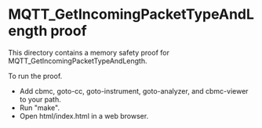 MQTT_GetIncomingPacketTypeAndLength proof
==============

This directory contains a memory safety proof for MQTT_GetIncomingPacketTypeAndLength.

To run the proof.
* Add cbmc, goto-cc, goto-instrument, goto-analyzer, and cbmc-viewer
  to your path.
* Run "make".
* Open html/index.html in a web browser.

